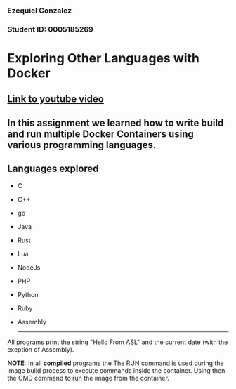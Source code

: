 ### Ezequiel Gonzalez 
### Student ID: 0005185269
# Exploring Other Languages with Docker
[Link to youtube video](https://youtu.be/5Wn_pPbV-ME)
---
In this assignment we learned how to write build and run multiple Docker Containers using various programming languages. 
---
## Languages explored
- C
- C++
- go
- Java
- Rust
- Lua
- NodeJs
- PHP
- Python
- Ruby
- Assembly

  ---

All programs print the string "Hello From ASL" and the current date (with the exeption of Assembly).

**NOTE:**
In all **compiled** programs the The RUN command is used during the image build process to execute commands inside the container. Using then the CMD command to run the image from the container.

